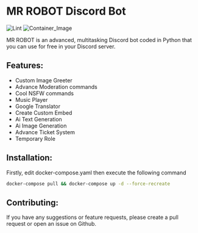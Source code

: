 # MR ROBOT Discord Bot
![Lint](https://github.com/mr-robot-discord-bot/mr-robot/actions/workflows/lint.yml/badge.svg)
![Container_Image](https://github.com/mr-robot-discord-bot/mr-robot/actions/workflows/docker_image.yml/badge.svg)

MR ROBOT is an advanced, multitasking Discord bot coded in Python that you can use for free in your Discord server.

## Features:

- Custom Image Greeter
- Advance Moderation commands
- Cool NSFW commands
- Music Player
- Google Translator
- Create Custom Embed
- Ai Text Generation
- Ai Image Generation
- Advance Ticket System
- Temporary Role

## Installation:

Firstly, edit docker-compose.yaml then execute the following command
```bash
docker-compose pull && docker-compose up -d --force-recreate
```

## Contributing:

If you have any suggestions or feature requests, please create a pull request or open an issue on Github.
